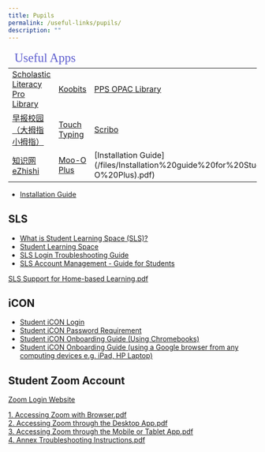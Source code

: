 ```yaml
---
title: Pupils
permalink: /useful-links/pupils/
description: ""
---
```

<table>
<thead>
	<tr ><td colspan=3 style="font-family:impact; font-size:25px; color:rgb(94,94,207)">Useful Apps</td></tr>
	</thead>
	<tbody>
		<tr>
			<td><a href="https://slz02.scholasticlearningzone.com/resources/dp-int/dist/#/login3/SGPDT3K" target="_blank">Scholastic Literacy Pro Library</a></td>
			<td><a href="https://member.koobits.com/" target="_blank">Koobits</a></td>
			<td><a href="https://schoolibrary.moe.edu.sg/punggolpri/cgi-bin/spydus.exe/MSGTRN/WPAC/HOME" target="_blank">PPS OPAC Library</a></td>
		</tr>
		<tr>
			<td><a href="https://zbschools.sg/" target="_blank">早报校园（大拇指 小拇指）</a></td>
			<td><a href="http://www.mindclickonline.com/" target="_blank">Touch Typing</a></td>
			<td><a href="https://www.literatu.com" target="_blank">Scribo</a></td>
		</tr>
				<tr>
					<td><a href="https://www.ezhishi.net/Contents/" target="_blank">知识网 eZhishi</a></td>		
					<td><a href="https://plus.moo-o.com/" target="_blank">Moo-O Plus</a></td>	
					<td>[Installation Guide](/files/Installation%20guide%20for%20Student%202020%20(Moo-O%20Plus).pdf)</td>
				</tr>		
	</tbody>
	</table>




*   [Installation Guide](/files/Installation%20guide%20for%20Student%202020%20(Moo-O%20Plus).pdf)



    

SLS
---

*   [What is Student Learning Space (SLS)?](https://www.youtube.com/watch?v=eKIHRVWxYPI)
*   [Student Learning Space](https://learning.moe.edu.sg/)
*   [SLS Login Troubleshooting Guide](https://static.learning.moe.edu.sg/UserGuide/login-troubleshooting.html)
*   [SLS Account Management - Guide for Students](http://shorturl.at/kuPV4)

[SLS Support for Home-based Learning.pdf](/files/SLS%20Support%20for%20Home-based%20Learning.pdf)

iCON
----

*   [Student iCON Login](https://workspace.google.com/dashboard)
*   [Student iCON Password Requirement](https://drive.google.com/file/d/1GjW93FmNQh-KE_ZFXEla6WhfwilkJlPV/view?usp=sharing)
*   [Student iCON Onboarding Guide (Using Chromebooks)](https://drive.google.com/file/d/1xfODmtFNFVDerq98M8DEz0lOUSBk2-o0/view)
*   [Student iCON Onboarding Guide (using a Google browser from any computing devices e.g. iPad, HP Laptop)](https://drive.google.com/file/d/1kACPz5QDLl_LtL3YdZDgOwqEP7Tsju2g/view)

Student Zoom Account
--------------------
[Zoom Login Website](https://students-edu-sg.zoom.us/)

[1\. Accessing Zoom with Browser.pdf](/files/1%20Accessing%20Zoom%20with%20Browser.pdf)   
[2\. Accessing Zoom through the Desktop App.pdf](/files/2%20Accessing%20Zoom%20through%20the%20Desktop%20App.pdf)    
[3\. Accessing Zoom through the Mobile or Tablet App.pdf](/files/3%20Accessing%20Zoom%20through%20the%20Mobile%20or%20Tablet%20App.pdf)    
[4\. Annex Troubleshooting Instructions.pdf](/files/4%20Annex%20Troubleshooting%20Instructions.pdf)